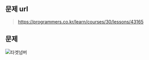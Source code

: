 ## 문제 url
> https://programmers.co.kr/learn/courses/30/lessons/43165
## 문제
![타겟넘버](https://user-images.githubusercontent.com/46267635/79640079-97e58600-81ca-11ea-8015-65fa179e3dc5.png)
